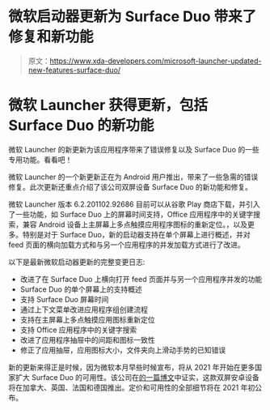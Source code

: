 # 微软启动器更新为 Surface Duo 带来了修复和新功能

> 原文：<https://www.xda-developers.com/microsoft-launcher-updated-new-features-surface-duo/>

# 微软 Launcher 获得更新，包括 Surface Duo 的新功能

微软 Launcher 的新更新为该应用程序带来了错误修复以及 Surface Duo 的一些专用功能。看看吧！

微软 Launcher 的一个新更新正在为 Android 用户推出，带来了一些急需的错误修复。此次更新还重点介绍了该公司双屏设备 Surface Duo 的新功能和修复。

微软 Launcher 版本 6.2.201102.92686 目前可以从谷歌 Play 商店下载，并引入了一些功能，如 Surface Duo 上的屏幕时间支持，Office 应用程序中的关键字搜索，兼容 Android 设备上主屏幕上多点触摸应用程序图标的重新定位。，以及更多。特别是对于 Surface Duo，新的启动器支持在单个屏幕上进行概述，并对 feed 页面的横向加载方式和与另一个应用程序的并发加载方式进行了改进。

以下是最新微软启动器更新的完整变更日志:

*   改进了在 Surface Duo 上横向打开 feed 页面并与另一个应用程序并发的功能
*   Surface Duo 的单个屏幕上的支持概述
*   支持 Surface Duo 屏幕时间
*   通过上下文菜单改进应用程序组创建流程
*   支持在主屏幕上多点触摸应用图标重新定位
*   支持 Office 应用程序中的关键字搜索
*   改进了应用程序抽屉中的间距和图标一致性
*   修正了应用抽屉，应用图标大小，文件夹向上滑动手势的已知错误

新的更新来得正是时候，因为微软本月早些时候宣布，将从 2021 年开始在更多国家扩大 Surface Duo 的可用性。该公司在[的一篇博文](https://blogs.windows.com/devices/2020/12/15/the-year-ahead-for-surface-duo/)中证实，这款双屏安卓设备将在加拿大、英国、法国和德国推出。定价和可用性的全部细节将在 2021 年初公布。
